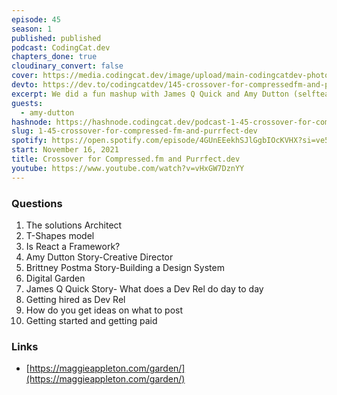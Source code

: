 ```yaml
---
episode: 45
season: 1
published: published
podcast: CodingCat.dev
chapters_done: true
cloudinary_convert: false
cover: https://media.codingcat.dev/image/upload/main-codingcatdev-photo/Crossover_for_Compressed.fm_and_Purrfect.dev.png
devto: https://dev.to/codingcatdev/145-crossover-for-compressedfm-and-purrfectdev-2g13
excerpt: We did a fun mashup with James Q Quick and Amy Dutton (selfteachme) from Compressed.fm. We touch a lot on our background and how to become a T shaped or broken comb skillset.
guests:
  - amy-dutton
hashnode: https://hashnode.codingcat.dev/podcast-1-45-crossover-for-compressed-fm-and-purrfect-dev
slug: 1-45-crossover-for-compressed-fm-and-purrfect-dev
spotify: https://open.spotify.com/episode/4GUnEEekhSJlGgbIOcKVHX?si=ve5B41DERqyZAXo9no7KNw
start: November 16, 2021
title: Crossover for Compressed.fm and Purrfect.dev
youtube: https://www.youtube.com/watch?v=vHxGW7DznYY
---
```


### Questions

1. The solutions Architect
2. T-Shapes model
3. Is React a Framework?
4. Amy Dutton Story-Creative Director
5. Brittney Postma Story-Building a Design System
6. Digital Garden
7. James Q Quick Story- What does a Dev Rel do day to day
8. Getting hired as Dev Rel
9. How do you get ideas on what to post
10. Getting started and getting paid

### Links

- [https://maggieappleton.com/garden/](https://maggieappleton.com/garden/)
